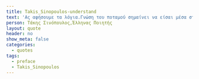 ```yaml
---
title: Takis_Sinopoulos-understand
text: 'Ας αφήσουμε τα λόγια.Γνώση του ποταμού σημαίνει να είσαι μέσα στο ποτάμι.'
person: Τάκης Σινόπουλος,Έλληνας Ποιητής
layout: quote
header: no
show_meta: false
categories:
  - quotes
tags:
  - preface
  - Takis_Sinopoulos
---
```

